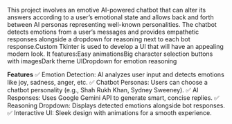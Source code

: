 This project involves an emotive AI-powered chatbot that can alter its answers according to a user’s emotional state and allows back and forth between AI personas representing well-known personalities. The chatbot detects emotions from a user’s messages and provides empathetic responses alongside a dropdown for reasoning next to each bot response.Custom Tkinter is used to develop a UI that will have an appealing modern look. It features:Easy animationsBig character selection buttons with imagesDark theme UIDropdown for emotion reasoning

**Features**
✅ Emotion Detection: AI analyzes user input and detects emotions like joy, sadness, anger, etc.
✅ Chatbot Personas: Users can choose a chatbot personality (e.g., Shah Rukh Khan, Sydney Sweeney).
✅ AI Responses: Uses Google Gemini API to generate smart, concise replies. 
✅ Reasoning Dropdown: Displays detected emotions alongside bot responses. 
✅ Interactive UI: Sleek design with animations for a smooth experience.
